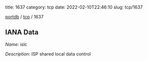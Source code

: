 title: 1637
category: tcp
date: 2022-02-10T22:46:10
slug: tcp/1637

[portdb](/) / [tcp](/category/tcp.html) / 1637


## IANA Data

_Name:_ islc

_Description:_ ISP shared local data control

